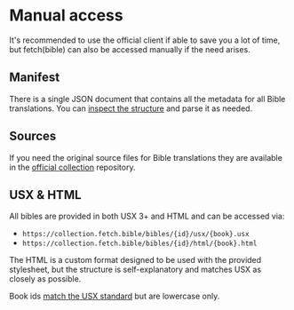 
# Manual access

It's recommended to use the official client if able to save you a lot of time, but fetch(bible) can also be accessed manually if the need arises.

## Manifest
There is a single JSON document that contains all the metadata for all Bible translations. You can [inspect the structure](https://collection.fetch.bible/bibles/manifest.json) and parse it as needed.

## Sources
If you need the original source files for Bible translations they are available in the [official collection](https://github.com/gracious-tech/fetch_collection) repository.

## USX & HTML
All bibles are provided in both USX 3+ and HTML and can be accessed via:
 * `https://collection.fetch.bible/bibles/{id}/usx/{book}.usx`
 * `https://collection.fetch.bible/bibles/{id}/html/{book}.html`

The HTML is a custom format designed to be used with the provided stylesheet, but the structure is self-explanatory and matches USX as closely as possible.

Book ids [match the USX standard](https://ubsicap.github.io/usx/vocabularies.html#usx-vocab-bookcode) but are lowercase only.
